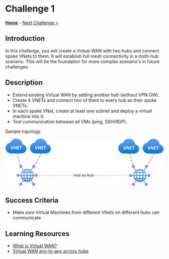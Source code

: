 # Challenge 1

**[Home](../README.md)** - [Next Challenge >](./02_branch_connectivity.md)

## Introduction

In this challenge, you will create a Virtual WAN with two hubs and connect spoke VNets to them. It will establish full mesh connectivity in a multi-hub scenario. This will be the foundation for more complex scenario's in future challenges.

## Description

* Extend existing Virtual WAN by adding another hub (without VPN GW).
* Create 4 VNETs and connect two of them to every hub as their spoke VNETs.
* In each spoke VNet, create at least one subnet and deploy a virtual machine into it.
* Test communication between all VMs (ping, SSH/RDP).

Sample topology:

![topology](./images/vwan01.png)

## Success Criteria

* Make sure Virtual Machines from different VNets on different hubs can communicate

## Learning Resources

* [What is Virtual WAN?](https://learn.microsoft.com/en-us/azure/virtual-wan/virtual-wan-about)
* [Virtual WAN any-to-any across hubs](https://docs.microsoft.com/azure/virtual-wan/scenario-any-to-any)